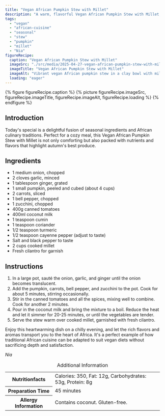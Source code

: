```yaml
---
title: "Vegan African Pumpkin Stew with Millet"
description: "A warm, flavorful Vegan African Pumpkin Stew with Millet, perfect for a cozy meal. Packed with seasonal veggies and traditional spices, it's a comforting vegan dish."
tags:
  - "vegan"
  - "african-cuisine"
  - "seasonal"
  - "stew"
  - "pumpkin"
  - "millet"
  - "Nia"
figureRecipe: 
  caption: "Vegan African Pumpkin Stew with Millet"
  imageSrc: "./src/media/2025-04-27-vegan-african-pumpkin-stew-with-millet-1078.png"
  imageTitle: "Vegan African Pumpkin Stew with Millet"
  imageAlt: "Vibrant vegan African pumpkin stew in a clay bowl with millet, garnished with cilantro, on a dark wood table, warmly lit with a small vase nearby."
  loading: "eager"
---
```


{% figure figureRecipe.caption %}
{% picture figureRecipe.imageSrc, figureRecipe.imageTitle, figureRecipe.imageAlt, figureRecipe.loading %}
{% endfigure %}

## Introduction

Today's special is a delightful fusion of seasonal ingredients and African culinary traditions. Perfect for a cozy meal, this Vegan African Pumpkin Stew with Millet is not only comforting but also packed with nutrients and flavors that highlight autumn's best produce.

## Ingredients

* 1 medium onion, chopped
* 2 cloves garlic, minced
* 1 tablespoon ginger, grated
* 1 small pumpkin, peeled and cubed (about 4 cups)
* 2 carrots, sliced
* 1 bell pepper, chopped
* 1 zucchini, chopped
* 400g canned tomatoes
* 400ml coconut milk
* 1 teaspoon cumin
* 1 teaspoon coriander
* 1/2 teaspoon turmeric
* 1/2 teaspoon cayenne pepper (adjust to taste)
* Salt and black pepper to taste
* 2 cups cooked millet
* Fresh cilantro for garnish

## Instructions

1. In a large pot, sauté the onion, garlic, and ginger until the onion becomes translucent.
2. Add the pumpkin, carrots, bell pepper, and zucchini to the pot. Cook for about 5 minutes, stirring occasionally.
3. Stir in the canned tomatoes and all the spices, mixing well to combine. Cook for another 2 minutes.
4. Pour in the coconut milk and bring the mixture to a boil. Reduce the heat and let it simmer for 20-25 minutes, or until the vegetables are tender.
5. Serve the stew warm over cooked millet, garnished with fresh cilantro.

Enjoy this heartwarming dish on a chilly evening, and let the rich flavors and aromas transport you to the heart of Africa. It's a perfect example of how traditional African cuisine can be adapted to suit vegan diets without sacrificing depth and satisfaction.

*Nia*

<table><caption class='sr-only'>Additional Information</caption><tr><th>Nutritionfacts</th><td>Calories: 350, Fat: 12g, Carbohydrates: 53g, Protein: 8g&nbsp;</td></tr><tr><th>Preparation Time</th><td>45 minutes&nbsp;</td></tr><tr><th>Allergy Information</th><td>Contains coconut. Gluten-free.&nbsp;</td></tr></table>

